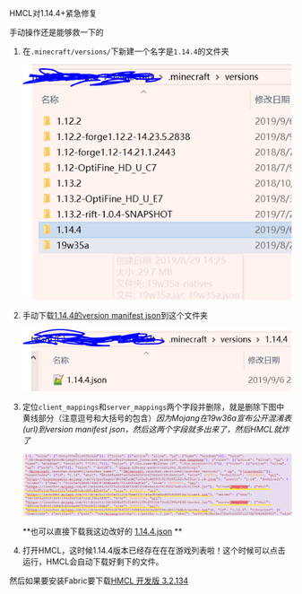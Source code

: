 HMCL对1.14.4+紧急修复

手动操作还是能够救一下的

1. 在`.minecraft/versions/`下新建一个名字是`1.14.4`的文件夹

   ![step1](step1.png)

2. 手动下载[1.14.4的version manifest json](https://launchermeta.mojang.com/v1/packages/74b5fb5fa9ec7b14abe60b468e40703cfbf8d10e/1.14.4.json)到这个文件夹

   ![step2](step2.png)

3. 定位`client_mappings`和`server_mappings`两个字段并删除，就是删除下图中黄线部分（注意逗号和大括号的包含）*因为Mojang在19w36a宣布公开混淆表(url)到version manifest json，然后这两个字段就多出来了，然后HMCL就炸了*

   ![step3](step3.png)

   **也可以直接下载我这边改好的 [1.14.4.json](1.14.4.json) **

4. 打开HMCL，这时候1.14.4版本已经存在在在游戏列表啦！这个时候可以点击运行，HMCL会自动下载好剩下的文件。


然后如果要安装Fabric要下载[HMCL 开发版 3.2.134](https://ci.huangyuhui.net/job/HMCL/134/artifact/HMCL/build/libs/HMCL-3.2.134.jar)